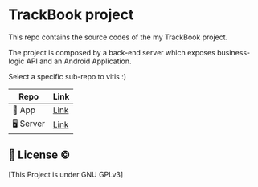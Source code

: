 # TrackBook project

This repo contains the source codes of the my TrackBook project.

The project is composed by a back-end server which exposes business-logic API and an Android Application.

Select a specific sub-repo to vitis :)

| Repo                      | Link                                                                           |
| ------------------------- | ------------------------------------------------------------------------------ |
| :iphone: App              | [Link](https://github.com/LightDestory/TrackBook/tree/master/trackbook_app)    |
| :desktop_computer: Server | [Link](https://github.com/LightDestory/TrackBook/tree/master/trackbook_server) |

## :large_orange_diamond: License :copyright:

[This Project is under GNU GPLv3]
